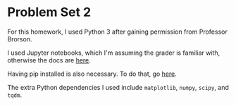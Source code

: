 # Problem Set 2

For this homework, I used Python 3 after gaining permission from Professor Brorson.

I used Jupyter notebooks, which I'm assuming the grader is familiar with, otherwise the docs are [here](https://jupyter-notebook.readthedocs.io/en/stable/).

Having pip installed is also necessary. To do that, go [here](https://pip.pypa.io/en/stable/installing/).

The extra Python dependencies I used include `matplotlib`, `numpy`, `scipy`, and `tqdm`.